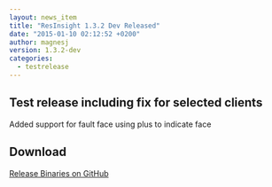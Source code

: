 ```yaml
---
layout: news_item
title: "ResInsight 1.3.2 Dev Released"
date: "2015-01-10 02:12:52 +0200"
author: magnesj
version: 1.3.2-dev
categories: 
  - testrelease
---
```


## Test release including fix for selected clients

Added support for fault face using plus to indicate face

## Download
[Release Binaries on GitHub](https://github.com/OPM/ResInsight/releases/tag/v1.3.2-dev)
